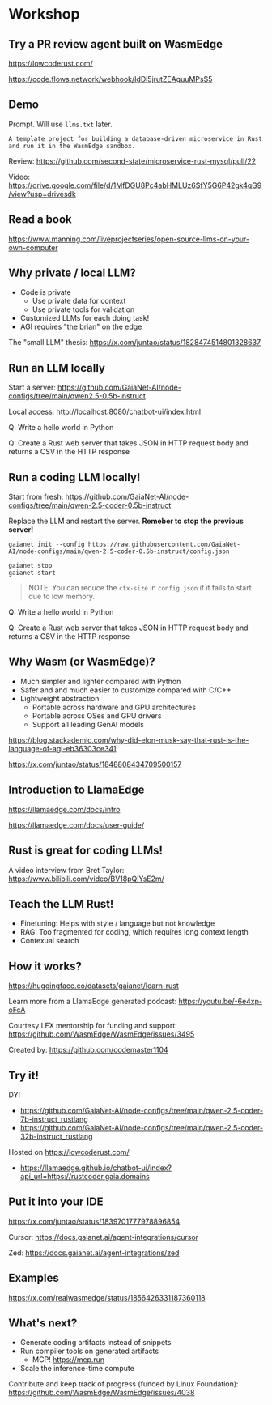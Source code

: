 # Workshop

## Try a PR review agent built on WasmEdge

https://lowcoderust.com/

https://code.flows.network/webhook/IdDl5jrutZEAguuMPsS5

## Demo

Prompt. Will use `llms.txt` later. 

```
A template project for building a database-driven microservice in Rust and run it in the WasmEdge sandbox.
```

Review: https://github.com/second-state/microservice-rust-mysql/pull/22

Video: https://drive.google.com/file/d/1MfDGU8Pc4abHMLUz6SfY5G6P42gk4qG9/view?usp=drivesdk

## Read a book

https://www.manning.com/liveprojectseries/open-source-llms-on-your-own-computer

## Why private / local LLM?

* Code is private
  * Use private data for context
  * Use private tools for validation
* Customized LLMs for each doing task!
* AGI requires "the brian" on the edge

The "small LLM" thesis: https://x.com/juntao/status/1828474514801328637

## Run an LLM locally

Start a server: https://github.com/GaiaNet-AI/node-configs/tree/main/qwen2.5-0.5b-instruct

Local access: http://localhost:8080/chatbot-ui/index.html

Q: Write a hello world in Python

Q: Create a Rust web server that takes JSON in HTTP request body and returns a CSV in the HTTP response

## Run a coding LLM locally!

Start from fresh: https://github.com/GaiaNet-AI/node-configs/tree/main/qwen-2.5-coder-0.5b-instruct

Replace the LLM and restart the server. **Remeber to stop the previous server!**

```
gaianet init --config https://raw.githubusercontent.com/GaiaNet-AI/node-configs/main/qwen-2.5-coder-0.5b-instruct/config.json

gaianet stop
gaianet start
```

> NOTE: You can reduce the `ctx-size` in `config.json` if it fails to start due to low memory.

Q: Write a hello world in Python

Q: Create a Rust web server that takes JSON in HTTP request body and returns a CSV in the HTTP response

## Why Wasm (or WasmEdge)?

* Much simpler and lighter compared with Python
* Safer and and much easier to customize compared with C/C++
* Lightweight abstraction
  * Portable across hardware and GPU architectures
  * Portable across OSes and GPU drivers
  * Support all leading GenAI models

https://blog.stackademic.com/why-did-elon-musk-say-that-rust-is-the-language-of-agi-eb36303ce341

https://x.com/juntao/status/1848808434709500157

## Introduction to LlamaEdge

https://llamaedge.com/docs/intro

https://llamaedge.com/docs/user-guide/

## Rust is great for coding LLMs!

A video interview from Bret Taylor: https://www.bilibili.com/video/BV18pQiYsE2m/

## Teach the LLM Rust!

* Finetuning: Helps with style / language but not knowledge
* RAG: Too fragmented for coding, which requires long context length
* Contexual search

## How it works?

https://huggingface.co/datasets/gaianet/learn-rust

Learn more from a LlamaEdge generated podcast: https://youtu.be/-6e4xp-oFcA

Courtesy LFX mentorship for funding and support: https://github.com/WasmEdge/WasmEdge/issues/3495 

Created by: https://github.com/codemaster1104

## Try it!

DYI

* https://github.com/GaiaNet-AI/node-configs/tree/main/qwen-2.5-coder-7b-instruct_rustlang
* https://github.com/GaiaNet-AI/node-configs/tree/main/qwen-2.5-coder-32b-instruct_rustlang

Hosted on https://lowcoderust.com/

* https://llamaedge.github.io/chatbot-ui/index?api_url=https://rustcoder.gaia.domains

## Put it into your IDE

https://x.com/juntao/status/1839701777978896854

Cursor: https://docs.gaianet.ai/agent-integrations/cursor

Zed: https://docs.gaianet.ai/agent-integrations/zed

## Examples

https://x.com/realwasmedge/status/1856426331187360118

## What's next?

* Generate coding artifacts instead of snippets
* Run compiler tools on generated artifacts
  * MCP! https://mcp.run
* Scale the inference-time compute

Contribute and keep track of progress (funded by Linux Foundation): 
https://github.com/WasmEdge/WasmEdge/issues/4038


